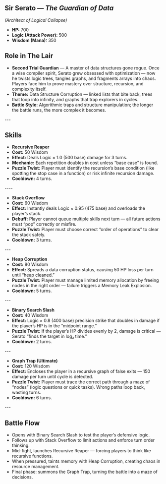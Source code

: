 ## Sir Serato — *The Guardian of Data*

*(Architect of Logical Collapse)*

* **HP:** 700<br>
* **Logic (Attack Power):** 500<br>
* **Wisdom (Mana):** 350

## Role in The Lair

* **Second Trial Guardian** — A master of data structures gone rogue. Once a wise compiler spirit, Serato grew obsessed with optimization — now he twists logic trees, tangles graphs, and fragments arrays into chaos. Players face him to prove mastery over structure, recursion, and complexity itself.
* **Theme:** Data Structure Corruption — linked lists that bite back, trees that loop into infinity, and graphs that trap explorers in cycles.
* **Battle Style:** Algorithmic traps and structure manipulation; the longer the battle runs, the more complex it becomes.

---<br>
## Skills

* **Recursive Reaper**
* **Cost:** 50 Wisdom
* **Effect:** Deals Logic × 1.0 (500 base) damage for 3 turns.
* **Mechanic:** Each repetition doubles in cost unless “base case” is found.
* **Puzzle Twist:** Player must identify the recursion’s base condition (like spotting the stop case in a function) or risk infinite recursion damage.
* **Cooldown:** 4 turns.

----<br>

* **Stack Overflow**
* **Cost:** 60 Wisdom
* **Effect:** Instantly deals Logic × 0.95 (475 base) and overloads the player’s stack.
* **Debuff:** Player cannot queue multiple skills next turn — all future actions must “pop” correctly or misfire.
* **Puzzle Twist:** Player must choose correct “order of operations” to clear the stack safely.
* **Cooldown:** 3 turns.

---<br>

* **Heap Corruption**
* **Cost:** 80 Wisdom
* **Effect:** Spreads a data corruption status, causing 50 HP loss per turn until “heap cleaned.”
* **Puzzle Twist:** Player must manage limited memory allocation by freeing nodes in the right order — failure triggers a Memory Leak Explosion.
* **Cooldown:** 5 turns.

---<br>

* **Binary Search Slash**
* **Cost:** 40 Wisdom
* **Effect:** Logic × 0.8 (400 base) precision strike that doubles in damage if the player’s HP is in the “midpoint range.”
* **Puzzle Twist:** If the player’s HP divides evenly by 2, damage is critical — Serato “finds the target in log₂ time.”
* **Cooldown:** 2 turns.

---<br>

* **Graph Trap (Ultimate)**
* **Cost:** 120 Wisdom
* **Effect:** Encloses the player in a recursive graph of false exits — 150 damage per turn until cycle is detected.
* **Puzzle Twist:** Player must trace the correct path through a maze of “nodes” (logic questions or quick tasks). Wrong paths loop back, wasting turns.
* **Cooldown:** 6 turns.

---<br>

## Battle Flow
* Opens with Binary Search Slash to test the player’s defensive logic.
* Follows up with Stack Overflow to limit actions and enforce turn order thinking.
* Mid-fight, launches Recursive Reaper — forcing players to think like recursive functions.
* When pressured, taints memory with Heap Corruption, creating chaos in resource management.
* Final phase: summons the Graph Trap, turning the battle into a maze of decisions.
